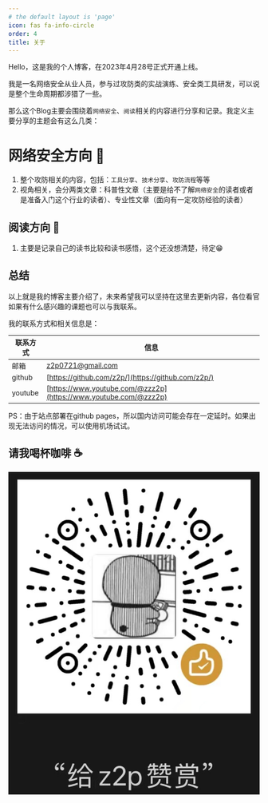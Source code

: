 ```yaml
---
# the default layout is 'page'
icon: fas fa-info-circle
order: 4
title: 关于
---
```

Hello，这是我的个人博客，在2023年4月28号正式开通上线。

我是一名网络安全从业人员，参与过攻防类的实战演练、安全类工具研发，可以说是整个生命周期都涉猎了一些。

那么这个Blog主要会围绕着`网络安全`、`阅读`相关的内容进行分享和记录。我定义主要分享的主题会有这么几类：

# 网络安全方向 🔐

1. 整个攻防相关的内容，包括：`工具分享`、`技术分享`、`攻防流程`等等
2. 视角相关，会分两类文章：科普性文章（主要是给不了解`网络安全`的读者或者是准备入门这个行业的读者）、专业性文章（面向有一定攻防经验的读者）

## 阅读方向 📖

1. 主要是记录自己的读书比较和读书感悟，这个还没想清楚，待定😁

## 总结

以上就是我的博客主要介绍了，未来希望我可以坚持在这里去更新内容，各位看官如果有什么感兴趣的课题也可以与我联系。

我的联系方式和相关信息是：

| 联系方式 | 信息 |
| --- | --- |
| 邮箱 | z2p0721@gmail.com |
| github | [https://github.com/z2p/](https://github.com/z2p/) |
| youtube | [https://www.youtube.com/@zzz2p](https://www.youtube.com/@zzz2p) |

PS：由于站点部署在github pages，所以国内访问可能会存在一定延时。如果出现无法访问的情况，可以使用机场试试。

## 请我喝杯咖啡 ☕️
![](/assets/img/about/zs.png)